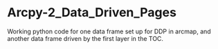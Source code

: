 Arcpy-2_Data_Driven_Pages
=========================

Working python code for one data frame set up for DDP in arcmap, and another data frame driven by the first layer in the TOC.
